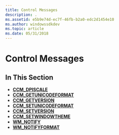 ```yaml
---
title: Control Messages
description: .
ms.assetid: e5b9e74d-ec7f-46fb-b2a0-edc2d1454e10
ms.author: windowssdkdev
ms.topic: article
ms.date: 05/31/2018
---
```


# Control Messages

## In This Section

-   [**CCM\_DPISCALE**](ccm-dpiscale.md)
-   [**CCM\_GETUNICODEFORMAT**](ccm-getunicodeformat.md)
-   [**CCM\_GETVERSION**](ccm-getversion.md)
-   [**CCM\_SETUNICODEFORMAT**](ccm-setunicodeformat.md)
-   [**CCM\_SETVERSION**](ccm-setversion.md)
-   [**CCM\_SETWINDOWTHEME**](ccm-setwindowtheme.md)
-   [**WM\_NOTIFY**](wm-notify.md)
-   [**WM\_NOTIFYFORMAT**](wm-notifyformat.md)

 

 




